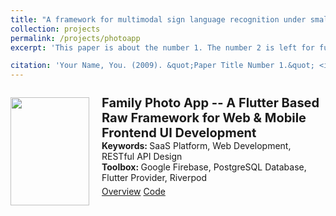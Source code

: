 ```yaml
---
title: "A framework for multimodal sign language recognition under small sample based on key-frame sampling"
collection: projects
permalink: /projects/photoapp
excerpt: 'This paper is about the number 1. The number 2 is left for future work.'

citation: 'Your Name, You. (2009). &quot;Paper Title Number 1.&quot; <i>Journal 1</i>. 1(1).'
---
```


<div style="display:flex">
  <div style="display:inline; float:left; width:25%; margin-right:20px">
    <p style="text-align:left">
      <img src="/images/Projects/app.jpeg" class="preview rounded z-depth-1" width="100%" style="max-width:300px" alignment="center"><br> 
    </p>
  </div>
  <div id="rltcp" class="col-sm-9" style="flex:2.9">
    <div class="title" style="margin-top:11px">
      <papertitle style="font-size:20px">
        <b>Family Photo App -- A Flutter Based Raw Framework for Web & Mobile Frontend UI Development</b>
      </papertitle>
    </div> 
    <div class="interval keywords"> 
      <b>Keywords: </b>SaaS Platform, Web Development, RESTful API Design
    </div> 
    <div class="interval keywords"> 
      <b>Toolbox: </b>Google Firebase, PostgreSQL Database, Flutter Provider, Riverpod
    </div> 
    <div class="links interval" style="padding-top:5px"> 
      <a href="https://www.cs.cmu.edu/%7Esige/" class="btn btn-sm z-depth-0" role="button" target="_blank" rel="noopener noreferrer">Overview</a> 
      <a href="https://github.com/Charlescai123/PhotoApp-Frontend" class="btn btn-sm z-depth-0" role="button" target="_blank" rel="noopener noreferrer">Code</a>
      <!-- 
        <iframe src="https://ghbtns.com/github-btn.html?user=lmxyy&amp;repo=sige&amp;type=star&amp;count=true" frameborder="0" scrolling="0" width="150" height="20" title="GitHub"></iframe> 
      -->
    </div> 
  </div>
</div>

